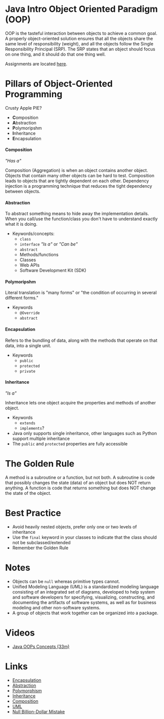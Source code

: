 # Java Intro Object Oriented Paradigm (OOP)
OOP is the tasteful interaction between objects to achieve a common goal.  A properly object-oriented solution
ensures that all the objects share the same level of responsibility (weight), and all the objects follow the 
Single Responsibility Principal (SRP).  The SRP states that an object should focus on one thing,
and it should do that one thing well.

Assignments are located [here](assignments.md).

# Pillars of Object-Oriented Programming
Crusty Apple PIE?
- **C**omposition
- **A**bstraction
- **P**olymoripshm
- **I**nheritance
- **E**ncapsulation

#### Composition
_"Has a"_

Composition (Aggregation) is when an object contains another object.  Objects that contain many other objects
can be hard to test.  Composition leads to objects that are tightly dependent on each other.  Dependency
injection is a programming technique that reduces the tight dependency between objects.

#### Abstraction
To abstract something means to hide away the implementation details.  
When you call/use the function/class you don't have to understand exactly what it is doing.
- Keywords/concepts:
  - `class`
  - `interface` _"Is a"_ or _"Can be"_
  - `abstract`
  - Methods/functions
  - Classes
  - Web APIs
  - Software Development Kit (SDK)

#### Polymoripshm
Literal translation is "many forms" or "the condition of occurring in several different forms." 
- Keywords
  - `@Override`
  - `abstract`
  
#### Encapsulation
Refers to the bundling of data, along with the methods that operate on that data, into a single unit.
- Keywords
  - `public`
  - `protected`
  - `private`
  
#### Inheritance
_"Is a"_

Inheritance lets one object acquire the properties and methods of another object.
- Keywords
  - `extends`
  - `implements`?
- Java only supports single inheritance, other languages such as Python support multiple inheritance
- The `public` and `protected` properties are fully accessible

# The Golden Rule
A method is a subroutine or a function, but not both.  A subroutine is code that possibly changes the 
state (data) of an object but does NOT return anything.  A function is code that returns something but 
does NOT change the state of the object.

# Best Practice
- Avoid heavily nested objects, prefer only one or two levels of inheritance
- Use the `final` keyword in your classes to indicate that the class should not be subclassed/extended
- Remember the Golden Rule

# Notes
- Objects can be `null` whereas primitive types cannot.
- Unified Modeling Language (UML) is a standardized modeling language consisting of an integrated set of diagrams, developed to help system and software developers for specifying, visualizing, constructing, and documenting the artifacts of software systems, as well as for business modeling and other non-software systems.
- A group of objects that work together can be organized into a package.

# Videos
- [Java OOPs Concepts (33m)](https://youtu.be/t6bpeBRmozU)

# Links
- [Encapsulation](https://www.sumologic.com/glossary/encapsulation/)
- [Abstraction](https://stackify.com/oop-concept-abstraction/)
- [Polymorphism](https://www.mygreatlearning.com/blog/polymorphism-in-java/#what-is-polymorphism)
- [Inheritance](https://www.tutorialspoint.com/java/java_inheritance.htm)
- [Composition](https://www.geeksforgeeks.org/composition-in-java/)
- [UML](https://www.visual-paradigm.com/guide/uml-unified-modeling-language/what-is-uml/)
- [Null Billion-Dollar Mistake](https://en.wikipedia.org/wiki/Tony_Hoare)

